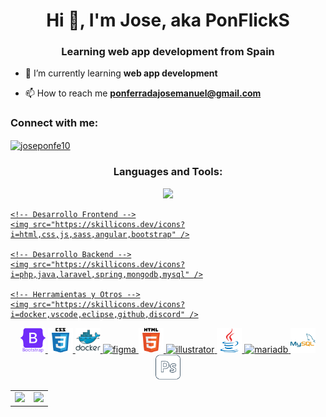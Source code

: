 <h1 align="center">Hi 👋, I'm Jose, aka PonFlickS</h1>
<h3 align="center">Learning web app development from Spain</h3>

- 🌱 I’m currently learning **web app development**

- 📫 How to reach me **ponferradajosemanuel@gmail.com**

<h3 align="left">Connect with me:</h3>
<p align="left">
<a href="https://discord.gg/joseponfe10" target="blank"><img align="center" src="https://raw.githubusercontent.com/rahuldkjain/github-profile-readme-generator/master/src/images/icons/Social/discord.svg" alt="joseponfe10" height="30" width="40" /></a>
</p>

<h3 align="center">Languages and Tools:</h3>
<p align="center">
  <a href="https://skillicons.dev">
    <!-- Diseño -->
    <img src="https://skillicons.dev/icons?i=figma,ai,ps" />
    
    <!-- Desarrollo Frontend -->
    <img src="https://skillicons.dev/icons?i=html,css,js,sass,angular,bootstrap" />
    
    <!-- Desarrollo Backend -->
    <img src="https://skillicons.dev/icons?i=php,java,laravel,spring,mongodb,mysql" />
    
    <!-- Herramientas y Otros -->
    <img src="https://skillicons.dev/icons?i=docker,vscode,eclipse,github,discord" />
  </a>
</p>
<p align="center"> <a href="https://getbootstrap.com" target="_blank" rel="noreferrer"> <img src="https://raw.githubusercontent.com/devicons/devicon/master/icons/bootstrap/bootstrap-plain-wordmark.svg" alt="bootstrap" width="40" height="40"/> </a> <a href="https://www.w3schools.com/css/" target="_blank" rel="noreferrer"> <img src="https://raw.githubusercontent.com/devicons/devicon/master/icons/css3/css3-original-wordmark.svg" alt="css3" width="40" height="40"/> </a> <a href="https://www.docker.com/" target="_blank" rel="noreferrer"> <img src="https://raw.githubusercontent.com/devicons/devicon/master/icons/docker/docker-original-wordmark.svg" alt="docker" width="40" height="40"/> </a> <a href="https://www.figma.com/" target="_blank" rel="noreferrer"> <img src="https://www.vectorlogo.zone/logos/figma/figma-icon.svg" alt="figma" width="40" height="40"/> </a> <a href="https://www.w3.org/html/" target="_blank" rel="noreferrer"> <img src="https://raw.githubusercontent.com/devicons/devicon/master/icons/html5/html5-original-wordmark.svg" alt="html5" width="40" height="40"/> </a> <a href="https://www.adobe.com/in/products/illustrator.html" target="_blank" rel="noreferrer"> <img src="https://www.vectorlogo.zone/logos/adobe_illustrator/adobe_illustrator-icon.svg" alt="illustrator" width="40" height="40"/> </a> <a href="https://www.java.com" target="_blank" rel="noreferrer"> <img src="https://raw.githubusercontent.com/devicons/devicon/master/icons/java/java-original.svg" alt="java" width="40" height="40"/> </a> <a href="https://mariadb.org/" target="_blank" rel="noreferrer"> <img src="https://www.vectorlogo.zone/logos/mariadb/mariadb-icon.svg" alt="mariadb" width="40" height="40"/> </a> <a href="https://www.mysql.com/" target="_blank" rel="noreferrer"> <img src="https://raw.githubusercontent.com/devicons/devicon/master/icons/mysql/mysql-original-wordmark.svg" alt="mysql" width="40" height="40"/> </a> <a href="https://www.photoshop.com/en" target="_blank" rel="noreferrer"> <img src="https://raw.githubusercontent.com/devicons/devicon/master/icons/photoshop/photoshop-line.svg" alt="photoshop" width="40" height="40"/> </a> </p>

<table align="center">
	<tr>
		<td>
			<img src="https://github-readme-stats.vercel.app/api?username=JosePonferrada&count_private=true&theme=radical" />
		</td>
		<td>
			<img src="https://cosmo-github-readme-stats.vercel.app/api/top-langs/?username=joseponferrada&show_icons=true&theme=radical&layout=compact&langs_count=8" />
		</td>
	</tr>
</table>

